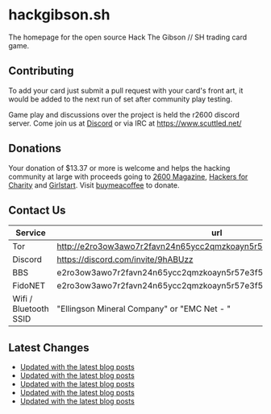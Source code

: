 # hackgibson.sh
The homepage for the open source Hack The Gibson // SH trading card game.


## Contributing

To add your card just submit a pull request with your card's front art, it would be added to the next run of set after community play testing.

Game play and discussions over the project is held the r2600 discord server. Come join us at [Discord](https://discord.com/invite/9hABUzz) or via IRC at https://www.scuttled.net/


## Donations

Your donation of $13.37 or more is welcome and helps the hacking community at large with proceeds going to [2600 Magazine](https://2600.com/), [Hackers for Charity](https://hackersforcharity.org) and [Girlstart](https://girlstart.org).  Visit [buymeacoffee](https://www.buymeacoffee.com/hackgibson.sh) to donate.


## Contact Us

Service | url
-|-
Tor | http://e2ro3ow3awo7r2favn24n65ycc2qmzkoayn5r57e3f56nvjwdcgg32ad.onion
Discord | https://discord.com/invite/9hABUzz
BBS | e2ro3ow3awo7r2favn24n65ycc2qmzkoayn5r57e3f56nvjwdcgg32ad.onion:23
FidoNET | e2ro3ow3awo7r2favn24n65ycc2qmzkoayn5r57e3f56nvjwdcgg32ad.onion:24554
Wifi / Bluetooth SSID | "Ellingson Mineral Company" or "EMC Net - <fidonet address>"

## Latest Changes
<!-- BLOG-POST-LIST:START -->
- [Updated with the latest blog posts](https://github.com/DFW2600/hackgibson.sh/commit/268c2c9682f145e7de910af8bd3d69f623db9360)
- [Updated with the latest blog posts](https://github.com/DFW2600/hackgibson.sh/commit/6152e0f5c707e27eeb5d8b05567b2b0d695835fc)
- [Updated with the latest blog posts](https://github.com/DFW2600/hackgibson.sh/commit/15f611b7e7738824b30316c327fff2a14924282c)
- [Updated with the latest blog posts](https://github.com/DFW2600/hackgibson.sh/commit/3dc6e7d91f7859ca7b051f1d41ad7b309f1e1fa8)
- [Updated with the latest blog posts](https://github.com/DFW2600/hackgibson.sh/commit/15818fb681732d8fa9164bcf6a972814d13f6caa)
<!-- BLOG-POST-LIST:END -->
